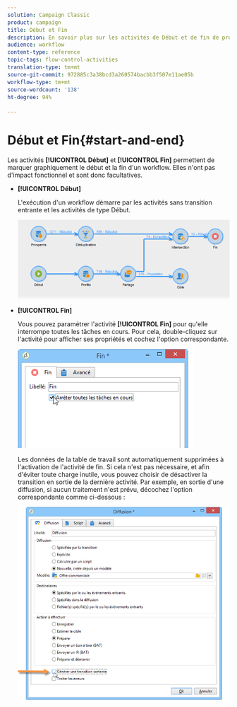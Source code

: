 ```yaml
---
solution: Campaign Classic
product: campaign
title: Début et Fin
description: En savoir plus sur les activités de Début et de fin de processus
audience: workflow
content-type: reference
topic-tags: flow-control-activities
translation-type: tm+mt
source-git-commit: 972885c3a38bcd3a260574bacbb3f507e11ae05b
workflow-type: tm+mt
source-wordcount: '138'
ht-degree: 94%

---
```



# Début et Fin{#start-and-end}

Les activités **[!UICONTROL Début]** et **[!UICONTROL Fin]** permettent de marquer graphiquement le début et la fin d&#39;un workflow. Elles n&#39;ont pas d&#39;impact fonctionnel et sont donc facultatives.

* **[!UICONTROL Début]**

   L&#39;exécution d&#39;un workflow démarre par les activités sans transition entrante et les activités de type Début.

   ![](assets/s_user_segmentation_start_stop.png)

* **[!UICONTROL Fin]**

   Vous pouvez paramétrer l&#39;activité **[!UICONTROL Fin]** pour qu&#39;elle interrompe toutes les tâches en cours. Pour cela, double-cliquez sur l&#39;activité pour afficher ses propriétés et cochez l&#39;option correspondante.

   ![](assets/s_user_segmentation_end.png)

   Les données de la table de travail sont automatiquement supprimées à l&#39;activation de l&#39;activité de fin. Si cela n&#39;est pas nécessaire, et afin d&#39;éviter toute charge inutile, vous pouvez choisir de désactiver la transition en sortie de la dernière activité. Par exemple, en sortie d&#39;une diffusion, si aucun traitement n&#39;est prévu, décochez l&#39;option correspondante comme ci-dessous :

   ![](assets/s_advuser_delivery_option_no_output.png)

